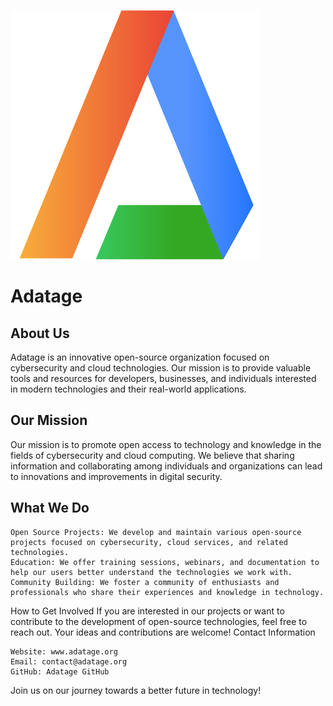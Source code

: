 ![Logo](icon-original.png)

# Adatage

## About Us
Adatage is an innovative open-source organization focused on cybersecurity and cloud technologies. Our mission is to provide valuable tools and resources for developers, businesses, and individuals interested in modern technologies and their real-world applications.

## Our Mission
Our mission is to promote open access to technology and knowledge in the fields of cybersecurity and cloud computing. We believe that sharing information and collaborating among individuals and organizations can lead to innovations and improvements in digital security.

## What We Do

    Open Source Projects: We develop and maintain various open-source projects focused on cybersecurity, cloud services, and related technologies.
    Education: We offer training sessions, webinars, and documentation to help our users better understand the technologies we work with.
    Community Building: We foster a community of enthusiasts and professionals who share their experiences and knowledge in technology.

How to Get Involved
If you are interested in our projects or want to contribute to the development of open-source technologies, feel free to reach out. Your ideas and contributions are welcome!
Contact Information

    Website: www.adatage.org
    Email: contact@adatage.org
    GitHub: Adatage GitHub

Join us on our journey towards a better future in technology!
